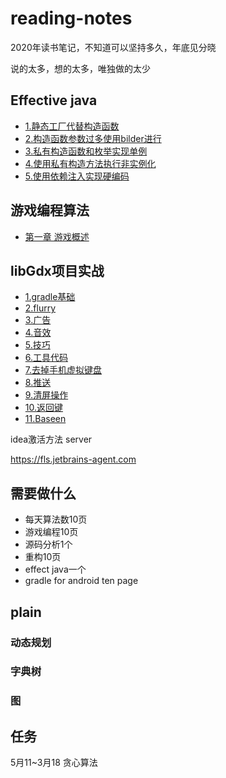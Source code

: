 # reading-notes
2020年读书笔记，不知道可以坚持多久，年底见分晓

说的太多，想的太多，唯独做的太少

## Effective java
- [1.静态工厂代替构造函数](https://github.com/wangwangla/reading-notes/blob/master/effective%20java/doc/1.%E4%BD%BF%E7%94%A8%E9%9D%99%E6%80%81%E5%B7%A5%E5%8E%82%E6%9B%BF%E4%BB%A3%E6%9E%84%E9%80%A0%E5%87%BD%E6%95%B0.md)
- [2.构造函数参数过多使用bilder进行](https://github.com/wangwangla/reading-notes/blob/master/effective%20java/doc/2.%E6%9E%84%E9%80%A0%E5%87%BD%E6%95%B0%E5%8F%82%E6%95%B0%E8%BF%87%E5%A4%9A%E4%BD%BF%E7%94%A8bilder%E8%BF%9B%E8%A1%8C.md)
- [3.私有构造函数和枚举实现单例](https://github.com/wangwangla/reading-notes/blob/master/effective%20java/doc/3.%E7%A7%81%E6%9C%89%E6%9E%84%E9%80%A0%E5%87%BD%E6%95%B0%E5%92%8C%E6%9E%9A%E4%B8%BE%E5%AE%9E%E7%8E%B0%E5%8D%95%E4%BE%8B.md)
- [4.使用私有构造方法执行非实例化](https://github.com/wangwangla/reading-notes/blob/master/effective%20java/doc/4.%E4%BD%BF%E7%94%A8%E7%A7%81%E6%9C%89%E6%9E%84%E9%80%A0%E6%96%B9%E6%B3%95%E6%89%A7%E8%A1%8C%E9%9D%9E%E5%AE%9E%E4%BE%8B%E5%8C%96.md)
- [5.使用依赖注入实现硬编码](https://github.com/wangwangla/reading-notes/blob/master/effective%20java/doc/5.%E4%BD%BF%E7%94%A8%E4%BE%9D%E8%B5%96%E6%B3%A8%E5%85%A5%E5%8F%96%E4%BB%A3%E7%A1%AC%E9%93%BE%E6%8E%A5%E8%B5%84%E6%BA%90.md)

## 游戏编程算法
- [第一章 游戏概述](https://github.com/wangwangla/reading-notes/blob/master/%E6%B8%B8%E6%88%8F%E7%BC%96%E7%A8%8B%E7%AE%97%E6%B3%95/1.%E7%AC%AC%E4%B8%80%E7%AB%A0.md)

## libGdx项目实战
- [1.gradle基础](https://github.com/wangwangla/reading-notes/blob/master/word%20stacks%E7%9F%A5%E8%AF%86%E7%82%B9%E6%80%BB%E7%BB%93/1.gradle%E8%B5%84%E6%BA%90.md)
- [2.flurry](https://github.com/wangwangla/reading-notes/blob/master/word%20stacks%E7%9F%A5%E8%AF%86%E7%82%B9%E6%80%BB%E7%BB%93/2.flurry%E7%9A%84%E6%B7%BB%E5%8A%A0.md)
- [3.广告](https://github.com/wangwangla/reading-notes/blob/master/word%20stacks%E7%9F%A5%E8%AF%86%E7%82%B9%E6%80%BB%E7%BB%93/3.%E5%B9%BF%E5%91%8A.md)
- [4.音效](https://github.com/wangwangla/reading-notes/blob/master/word%20stacks%E7%9F%A5%E8%AF%86%E7%82%B9%E6%80%BB%E7%BB%93/4.%E9%9F%B3%E6%95%88.md)
- [5.技巧](https://github.com/wangwangla/reading-notes/blob/master/word%20stacks%E7%9F%A5%E8%AF%86%E7%82%B9%E6%80%BB%E7%BB%93/5.%E4%BB%A3%E7%A0%81%E4%B9%A6%E5%86%99%E6%8A%80%E5%B7%A7.md)
-  [6.工具代码](https://github.com/wangwangla/reading-notes/blob/master/word%20stacks%E7%9F%A5%E8%AF%86%E7%82%B9%E6%80%BB%E7%BB%93/6.%E5%B7%A5%E5%85%B7%E4%BB%A3%E7%A0%81.md)
- [7.去掉手机虚拟键盘](https://github.com/wangwangla/reading-notes/blob/master/word%20stacks%E7%9F%A5%E8%AF%86%E7%82%B9%E6%80%BB%E7%BB%93/7.%E5%8E%BB%E6%8E%89%E6%89%8B%E6%9C%BA%E5%BA%95%E9%83%A8%E8%99%9A%E6%8B%9F%E9%94%AE%E7%9B%98.md)
- [8.推送](https://github.com/wangwangla/reading-notes/blob/master/word%20stacks%E7%9F%A5%E8%AF%86%E7%82%B9%E6%80%BB%E7%BB%93/8.%E6%8E%A8%E9%80%81.md)
- [9.清屏操作](https://github.com/wangwangla/reading-notes/blob/master/word%20stacks%E7%9F%A5%E8%AF%86%E7%82%B9%E6%80%BB%E7%BB%93/9.%E6%B8%85%E5%B1%8F%E6%93%8D%E4%BD%9C.md)
- [10.返回键](https://github.com/wangwangla/reading-notes/blob/master/word%20stacks%E7%9F%A5%E8%AF%86%E7%82%B9%E6%80%BB%E7%BB%93/10.%E8%BF%94%E5%9B%9E%E9%94%AE.md)
-  [11.Baseen](https://github.com/wangwangla/reading-notes/blob/master/word%20stacks%E7%9F%A5%E8%AF%86%E7%82%B9%E6%80%BB%E7%BB%93/11.BaseScreen.md)



idea激活方法
server

https://fls.jetbrains-agent.com


## 需要做什么

- 每天算法数10页
- 游戏编程10页
- 源码分析1个
- 重构10页
- effect java一个
- gradle for android ten page

## plain

### 动态规划

### 字典树

### 图

## 任务

5月11~3月18  贪心算法
